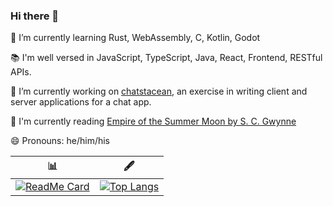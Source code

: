### Hi there 👋

🌱 I’m currently learning Rust, WebAssembly, C, Kotlin, Godot

📚 I'm well versed in JavaScript, TypeScript, Java, React, Frontend, RESTful APIs.

🔭 I’m currently working on [chatstacean](https://github.com/tbauer428/chatstacean), an exercise in writing client and server applications for a chat app.

📖 I'm currently reading [Empire of the Summer Moon by S. C. Gwynne](https://www.nytimes.com/2010/06/11/books/review/excerpt-empire-of-the-summer-moon.html)

😄 Pronouns: he/him/his


| 📊 | 🖋 |
| --- | --- |
|[![ReadMe Card](https://github-readme-stats.vercel.app/api?username=tbauer428&count_private=true)](https://github.com/anuraghazra/github-readme-stats)|[![Top Langs](https://github-readme-stats.vercel.app/api/top-langs?username=tbauer428&langs_count=10&hide=html,css,python,shell,makefile)](https://github.com/anuraghazra/github-readme-stats)|


<!--
**tbauer428/tbauer428** is a ✨ _special_ ✨ repository because its `README.md` (this file) appears on your GitHub profile.

Here are some ideas to get you started:

- 🌱 I’m currently learning ...
- 👯 I’m looking to collaborate on ...
- 🤔 I’m looking for help with ...
- 💬 Ask me about ...
- 📫 How to reach me: ...
- 😄 Pronouns: ...
- ⚡ Fun fact: ...
-->
